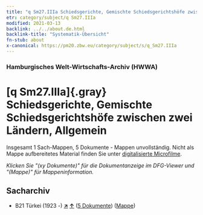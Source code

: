 ```yaml
---
title: "q Sm27.IIIa Schiedsgerichte, Gemischte Schiedsgerichtshöfe zwischen zwei Ländern, Allgemein"
etr: category/subject/q Sm27.IIIa
modified: 2021-03-13
backlink: ../../about.de.html
backlink-title: "Systematik-Übersicht"
fn-stub: about
x-canonical: https://pm20.zbw.eu/category/subject/s/q_Sm27.IIIa
---
```


### Hamburgisches Welt-Wirtschafts-Archiv (HWWA)
# [q Sm27.IIIa]{.gray}&#8201; Schiedsgerichte, Gemischte Schiedsgerichtshöfe zwischen zwei Ländern, Allgemein&#160; 




Insgesamt 1 Sach-Mappen, 5 Dokumente - Mappen unvollständig.
Nicht als Mappe aufbereitetes Material finden Sie unter [digitalisierte Microfilme](/film/h1_sh.de.html).

_Klicken Sie "(xy Dokumente)" für die Dokumentanzeige im DFG-Viewer und "(Mappe)" für Mappeninformation._

## Sacharchiv



- B21 Türkei (1923 -) [**&nearr;**](../../../geo/i/141111/about.de.html "Türkei (1923 -) (alle Mappen)") [**&uarr;**](../../../geo/about.de.html#B21 "Ländersystematik") (<a href="https://pm20.zbw.eu/dfgview/sh/141111,145977" title="über: Türkei (1923 -) : Schiedsgerichte, Gemischte Schiedsgerichtshöfe zwischen zwei Ländern, Allgemein" target="_blank">5 Dokumente</a>) ([Mappe](../../../../folder/sh/1411xx/141111/1459xx/145977/about.de.html))



